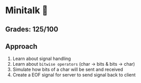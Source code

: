# Minitalk 🦜

## Grades: 125/100

## Approach
1. Learn about signal handling
2. Learn about `bitwise operators` (char -> bits & bits -> char)
3. Simulate how bits of a char will be sent and received
4. Create a EOF signal for server to send signal back to client
